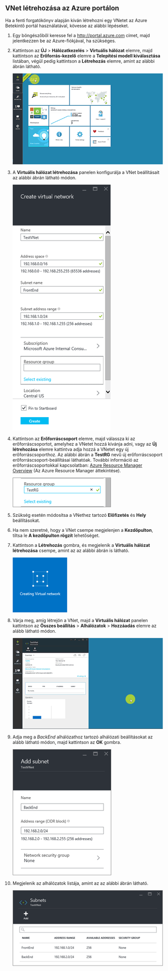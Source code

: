 ## VNet létrehozása az Azure portálon

Ha a fenti forgatókönyv alapján kíván létrehozni egy VNetet az Azure Betekintő portál használatával, kövesse az alábbi lépéseket.

1. Egy böngészőből keresse fel a http://portal.azure.com címet, majd jelentkezzen be az Azure-fiókjával, ha szükséges.
2. Kattintson az **ÚJ** > **Hálózatkezelés** > **Virtuális hálózat** elemre, majd kattintson az **Erőforrás-kezelő** elemre a **Telepítési modell kiválasztása** listában, végül pedig kattintson a **Létrehozás** elemre, amint az alábbi ábrán látható.

    ![VNet létrehozása az Azure portálon](./media/virtual-networks-create-vnet-arm-pportal-include/vnet-create-arm-pportal-figure1.gif)

3. A **Virtuális hálózat létrehozása** panelen konfigurálja a VNet beállításait az alábbi ábrán látható módon.

    ![Virtuális hálózat létrehozása panel](./media/virtual-networks-create-vnet-arm-pportal-include/vnet-create-arm-pportal-figure2.png)

4. Kattintson az **Erőforráscsoport** elemre, majd válassza ki az erőforráscsoportot, amelyhez a VNetet hozzá kívánja adni, vagy az **Új létrehozása** elemre kattintva adja hozzá a VNetet egy új erőforráscsoporthoz. Az alábbi ábrán a **TestRG** nevű új erőforráscsoport erőforráscsoport-beállításai láthatóak. További információ az erőforráscsoportokkal kapcsolatban: [Azure Resource Manager Overview](../articles/resource-group-overview.md/#resource-groups) (Az Azure Resource Manager áttekintése).

    ![Erőforráscsoport](./media/virtual-networks-create-vnet-arm-pportal-include/vnet-create-arm-pportal-figure3.png)

5. Szükség esetén módosítsa a VNethez tartozó **Előfizetés** és **Hely** beállításokat. 

6. Ha nem szeretné, hogy a VNet csempe megjelenjen a **Kezdőpulton**, tiltsa le **A kezdőpulton rögzít** lehetőséget. 

7. Kattintson a **Létrehozás** gombra, és megjelenik a **Virtuális hálózat létrehozása** csempe, amint az az alábbi ábrán is látható.

    ![Virtuális hálózat csempéjének létrehozása](./media/virtual-networks-create-vnet-arm-pportal-include/vnet-create-arm-pportal-figure4.png)

8. Várja meg, amíg létrejön a VNet, majd a **Virtuális hálózat** panelen kattintson az **Összes beállítás** > **Alhálózatok** > **Hozzáadás** elemre az alább látható módon.

    ![Alhálózat hozzáadása az Azure portálon](./media/virtual-networks-create-vnet-arm-pportal-include/vnet-create-arm-pportal-figure5.gif)

9. Adja meg a *BackEnd* alhálózathoz tartozó alhálózati beállításokat az alább látható módon, majd kattintson az **OK** gombra. 

    ![Alhálózat-beállítások](./media/virtual-networks-create-vnet-arm-pportal-include/vnet-create-arm-pportal-figure6.png)

10. Megjelenik az alhálózatok listája, amint az az alábbi ábrán látható.

    ![A VNet alhálózatainak listája](./media/virtual-networks-create-vnet-arm-pportal-include/vnet-create-arm-pportal-figure7.png)


<!--HONumber=Jun16_HO2-->


